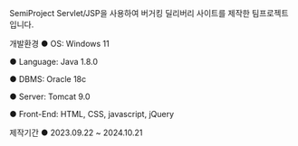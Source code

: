 SemiProject
Servlet/JSP을 사용하여 버거킹 딜리버리 사이트를 제작한 팀프로젝트입니다.

개발환경
● OS: Windows 11

● Language: Java 1.8.0

● DBMS: Oracle 18c

● Server: Tomcat 9.0

● Front-End: HTML, CSS, javascript, jQuery

제작기간
● 2023.09.22 ~ 2024.10.21




